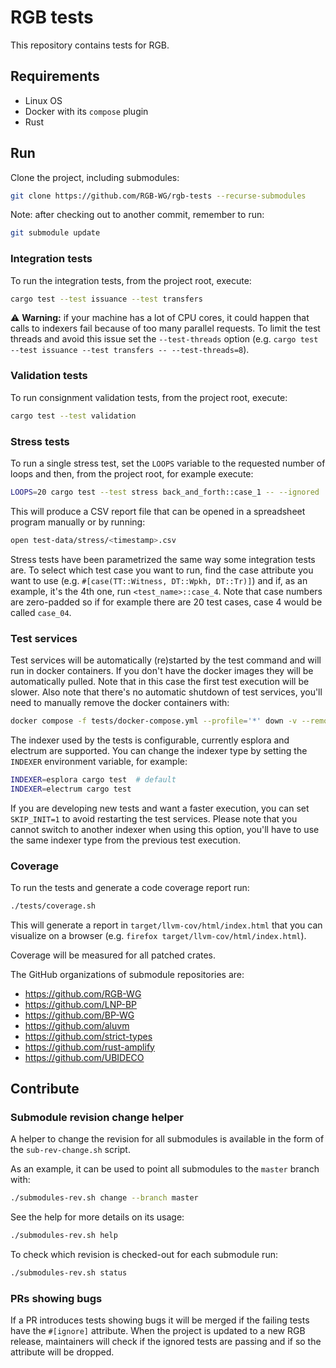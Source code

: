 # RGB tests

This repository contains tests for RGB.

## Requirements
- Linux OS
- Docker with its `compose` plugin
- Rust

## Run
Clone the project, including submodules:

```sh
git clone https://github.com/RGB-WG/rgb-tests --recurse-submodules
```

Note: after checking out to another commit, remember to run:
```sh
git submodule update
```

### Integration tests

To run the integration tests, from the project root, execute:
```sh
cargo test --test issuance --test transfers
```

:warning: **Warning:** if your machine has a lot of CPU cores, it could
happen that calls to indexers fail because of too many parallel requests. To
limit the test threads and avoid this issue set the `--test-threads` option
(e.g. `cargo test --test issuance --test transfers -- --test-threads=8`).

### Validation tests

To run consignment validation tests, from the project root, execute:

```sh
cargo test --test validation
```

### Stress tests

To run a single stress test, set the `LOOPS` variable to the requested number
of loops and then, from the project root, for example execute:
```sh
LOOPS=20 cargo test --test stress back_and_forth::case_1 -- --ignored
```

This will produce a CSV report file that can be opened in a spreadsheet program
manually or by running:
```sh
open test-data/stress/<timestamp>.csv
```

Stress tests have been parametrized the same way some integration tests are.
To select which test case you want to run, find the case attribute you want to
use (e.g. `#[case(TT::Witness, DT::Wpkh, DT::Tr)]`) and if, as an example, it's
the 4th one, run `<test_name>::case_4`. Note that case numbers are zero-padded
so if for example there are 20 test cases, case 4 would be called `case_04`.

### Test services

Test services will be automatically (re)started by the test command and will
run in docker containers.
If you don't have the docker images they will be automatically pulled. Note
that in this case the first test execution will be slower.
Also note that there's no automatic shutdown of test services, you'll need to
manually remove the docker containers with:
```sh
docker compose -f tests/docker-compose.yml --profile='*' down -v --remove-orphans
```

The indexer used by the tests is configurable, currently esplora and electrum
are supported. You can change the indexer type by setting the `INDEXER`
environment variable, for example:
```sh
INDEXER=esplora cargo test  # default
INDEXER=electrum cargo test
```

If you are developing new tests and want a faster execution, you can set
`SKIP_INIT=1` to avoid restarting the test services. Please note that you
cannot switch to another indexer when using this option, you'll have to use the
same indexer type from the previous test execution.

### Coverage

To run the tests and generate a code coverage report run:
```sh
./tests/coverage.sh
```
This will generate a report in `target/llvm-cov/html/index.html` that you can
visualize on a browser (e.g. `firefox target/llvm-cov/html/index.html`).

Coverage will be measured for all patched crates.

The GitHub organizations of submodule repositories are:
- https://github.com/RGB-WG
- https://github.com/LNP-BP
- https://github.com/BP-WG
- https://github.com/aluvm
- https://github.com/strict-types
- https://github.com/rust-amplify
- https://github.com/UBIDECO

## Contribute

### Submodule revision change helper
A helper to change the revision for all submodules is available in the form of
the `sub-rev-change.sh` script.

As an example, it can be used to point all submodules to the `master` branch
with:
```sh
./submodules-rev.sh change --branch master
```

See the help for more details on its usage:
```sh
./submodules-rev.sh help
```

To check which revision is checked-out for each submodule run:
```sh
./submodules-rev.sh status
```

### PRs showing bugs

If a PR introduces tests showing bugs it will be merged if the failing tests
have the `#[ignore]` attribute. When the project is updated to a new RGB
release, maintainers will check if the ignored tests are passing and if so the
attribute will be dropped.
